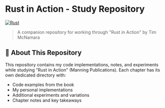 # Rust in Action - Study Repository

[![Rust](https://img.shields.io/badge/rust-%23000000.svg?style=for-the-badge&logo=rust&logoColor=white)](https://www.rust-lang.org/)

> A companion repository for working through "Rust in Action" by Tim McNamara

## 📖 About This Repository

This repository contains my code implementations, notes, and experiments while studying "Rust in Action" (Manning Publications). Each chapter has its own dedicated directory with:

- Code examples from the book
- My personal implementations
- Additional experiments and variations
- Chapter notes and key takeaways
